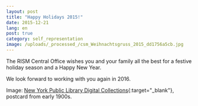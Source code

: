 ```yaml
---
layout: post
title: "Happy Holidays 2015!"
date: 2015-12-21
lang: en
post: true
category: self_representation
image: /uploads/_processed_/csm_Weihnachtsgruss_2015_dd1756a5cb.jpg
---
```



The RISM Central Office wishes you and your family all the best for a festive holiday season and a Happy New Year.

We look forward to working with you again in 2016.

Image: [New York Public Library Digital Collections](http://digitalcollections.nypl.org/items/510d47e3-6996-a3d9-e040-e00a18064a99){:target="_blank"}, postcard from early 1900s.





<script type="text/javascript">var switchTo5x=true;</script><script type="text/javascript" src="http://w.sharethis.com/button/buttons.js"></script><script type="text/javascript">stLight.options({publisher: "9b601438-1ce1-49d8-bfd7-9cff5df54c17", doNotHash: false, doNotCopy: false, hashAddressBar: false});</script>
